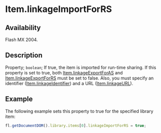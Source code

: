 # Item.linkageImportForRS

## Availability

Flash MX 2004.

## Description

Property; `boolean`; If true, the item is imported for run-time sharing. If this property is set to true, both [Item.linkageExportForAS](../Item_object/Item7.md) and [Item.linkageExportForRS](../Item_object/Item8.md) must be set to false. Also, you must specify an identifier ([Item.linkageIdentifier](../Item_object/Item10.md)) and a URL ([Item.linkageURL](../Item_object/Item12.md)).

## Example

The following example sets this property to true for the specified library item:

```javascript
fl.getDocumentDOM().library.items[0].linkageImportForRS = true;
```

